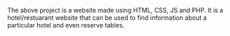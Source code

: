 The above project is a website made using HTML, CSS, JS and PHP. It is a hotel/restuarant website that can be used to find information about a particular hotel and even reserve tables. 
